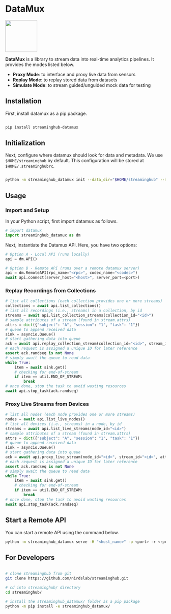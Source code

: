 # DataMux

<img src="https://i.imgur.com/xSieE3V.png" height="100px">

**DataMux** is a library to stream data into real-time analytics pipelines.
It provides the modes listed below.

- **Proxy Mode**: to interface and proxy live data from sensors
- **Replay Mode**: to replay stored data from datasets
- **Simulate Mode**: to stream guided/unguided mock data for testing

## Installation

First, install datamux as a pip package.

```bash

pip install streaminghub-datamux

```

## Initialization

Next, configure where datamux should look for data and metadata. We use `$HOME/streaminghub` by default. This configuration will be stored at `$HOME/.streaminghubrc`.

```bash

python -m streaminghub_datamux init --data_dir="$HOME/streaminghub" --meta_dir="$HOME/streaminghub"

```

## Usage

### Import and Setup

In your Python script, first import datamux as follows.

```python
# import datamux
import streaminghub_datamux as dm

```

Next, instantiate the Datamux API. Here, you have two options:

```python
# Option A - Local API (runs locally)
api = dm.API()

# Option B - Remote API (runs over a remote datamux server)
api = dm.RemoteAPI(rpc_name="<rpc>", codec_name="<codec>")
await api.connect(server_host="<host>", server_port=<port>)
```

### Replay Recordings from Collections

```python
# list all collections (each collection provides one or more streams)
collections = await api.list_collections()
# list all recordings (i.e., streams) in a collection, by id
streams = await api.list_collection_streams(collection_id="<id>")
# sample attributes of a stream (found in stream.attrs)
attrs = dict({"subject": "A", "session": "1", "task": "1"})
# queue to append received data
sink = asyncio.Queue()
# start gathering data into queue
ack = await api.replay_collection_stream(collection_id="<id>", stream_id="<id>", attrs, sink)
# each request is assigned a unique ID for later reference
assert ack.randseq is not None
# simply await the queue to read data
while True:
    item = await sink.get()
    # checking for end-of-stream
    if item == util.END_OF_STREAM:
        break
# once done, stop the task to avoid wasting resources
await api.stop_task(ack.randseq)
```

### Proxy Live Streams from Devices

```python
# list all nodes (each node provides one or more streams)
nodes = await api.list_live_nodes()
# list all devices (i.e., streams) in a node, by id
streams = await api.list_live_streams(node_id="<id>")
# sample attributes of a stream (found in stream.attrs)
attrs = dict({"subject": "A", "session": "1", "task": "1"})
# queue to append received data
sink = asyncio.Queue()
# start gathering data into queue
ack = await api.proxy_live_stream(node_id="<id>", stream_id="<id>", attrs, sink)
# each request is assigned a unique ID for later reference
assert ack.randseq is not None
# simply await the queue to read data
while True:
    item = await sink.get()
    # checking for end-of-stream
    if item == util.END_OF_STREAM:
        break
# once done, stop the task to avoid wasting resources
await api.stop_task(ack.randseq)

```

## Start a Remote API

You can start a remote API using the command below.

```bash
python -m streaminghub_datamux serve -H "<host_name>" -p <port> -r <rpc_name> -c <codec_name>
```

## For Developers

```bash

# clone streaminghub from git
git clone https://github.com/nirdslab/streaminghub.git

# cd into streaminghub/ directory
cd streaminghub/

# install the streaminghub_datamux/ folder as a pip package
python -m pip install -e streaminghub_datamux/

```
